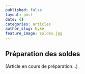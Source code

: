 ```yaml
---
published: false
layout: post
date: {}
categories: articles
author_slug: hyke
feature_image: soldes.jpg
---
```

## Préparation des soldes

(Article en cours de préparation...)
